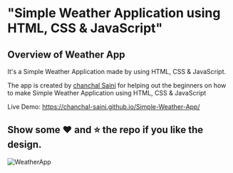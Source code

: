 # "Simple Weather Application using HTML, CSS &amp; JavaScript"

## Overview of Weather App

It's a  Simple Weather Application made by using HTML, CSS &amp; JavaScript.

The app is created by [chanchal Saini](https://github.com/chanchalsaini576/) for helping out the beginners on how to make Simple Weather Application using HTML, CSS &amp; JavaScript

Live Demo:  https://chanchal-saini.github.io/Simple-Weather-App/

## Show some :heart: and :star: the repo if you like the design.

![WeatherApp](https://user-images.githubusercontent.com/42378118/99897986-fd02dc00-2cc3-11eb-9cac-f5b577bfef40.png)

